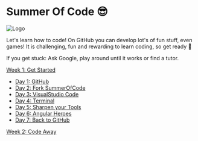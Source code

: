 # Summer Of Code :sunglasses:

![Logo](https://github.com/phaze9/SummerOfCode/blob/master/SummerOfCode.png?raw=true)

Let's learn how to code! On GitHub you can develop lot's of fun stuff, even games! It is challenging, fun and rewarding to learn coding, so get ready 🚀

If you get stuck: Ask Google, play around until it works or find a tutor.

[Week 1: Get Started](https://github.com/phaze9/SummerOfCode/blob/master/Week%201.md)
 - [Day 1: GitHub](https://github.com/phaze9/SummerOfCode/blob/master/Week%201.md#day-1-github-cat)
 - [Day 2: Fork SummerOfCode](https://github.com/phaze9/SummerOfCode/blob/master/Week%201.md#day-2-fork-summerofcode-fork_and_knife)
 - [Day 3: VisualStudio Code](https://github.com/phaze9/SummerOfCode/blob/master/Week%201.mdday-3-visual-studio-code-floppy_disk)
 - [Day 4: Terminal](https://github.com/phaze9/SummerOfCode/blob/master/Week%201.md#day-4-terminal-computer)
 - [Day 5: Sharpen your Tools](https://github.com/phaze9/SummerOfCode/blob/master/Week%201.md#day-5-sharpen-your-tools-key)
 - [Day 6: Angular Heroes](https://github.com/phaze9/SummerOfCode/blob/master/Week%201.md#day-6-angular-heroes-ok_woman)
 - [Day 7: Back to GitHub](https://github.com/phaze9/SummerOfCode/blob/master/Week%201.md#day-7-back-to-github-arrow_backward)

[Week 2: Code Away](https://github.com/phaze9/SummerOfCode/blob/master/Week%202.md)
